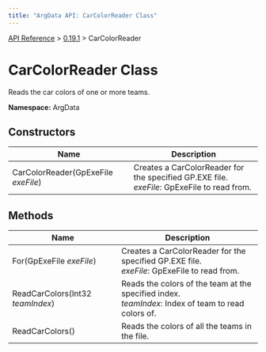 ```yaml
---
title: "ArgData API: CarColorReader Class"
---
```


[API Reference](/argdata/api/) &gt; [0.19.1](/argdata/api/0.19.1/) &gt; CarColorReader

# CarColorReader Class

Reads the car colors of one or more teams.

**Namespace:** ArgData

## Constructors

<table class="table table-bordered table-striped ">
<thead>
  <tr>
    <th>Name</th>
    <th>Description</th>
  </tr>
</thead>
<tbody>
  <tr>
    <td>CarColorReader(GpExeFile <em>exeFile</em>)</td>
    <td>Creates a CarColorReader for the specified GP.EXE file.<br /><em>exeFile</em>: GpExeFile to read from.<br /></td>
  </tr>
</tbody>
</table>


## Methods

<table class="table table-bordered table-striped ">
<thead>
  <tr>
    <th>Name</th>
    <th>Description</th>
  </tr>
</thead>
<tbody>
  <tr>
    <td>For(GpExeFile <em>exeFile</em>)</td>
    <td>Creates a CarColorReader for the specified GP.EXE file.<br /><em>exeFile</em>: GpExeFile to read from.<br /></td>
  </tr>
  <tr>
    <td>ReadCarColors(Int32 <em>teamIndex</em>)</td>
    <td>Reads the colors of the team at the specified index.<br /><em>teamIndex</em>: Index of team to read colors of.<br /></td>
  </tr>
  <tr>
    <td>ReadCarColors()</td>
    <td>Reads the colors of all the teams in the file.</td>
  </tr>
</tbody>
</table>


